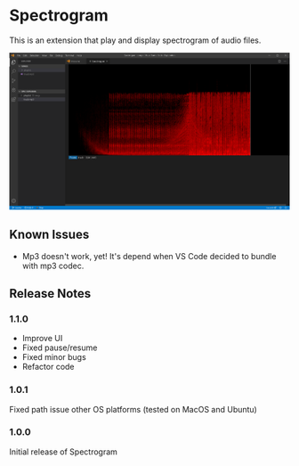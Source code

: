 # Spectrogram
This is an extension that play and display spectrogram of audio files.

![](images/spec-sc2.PNG)

## Known Issues
- Mp3 doesn't work, yet! It's depend when VS Code decided to bundle with mp3 codec.

## Release Notes

### 1.1.0
- Improve UI
- Fixed pause/resume
- Fixed minor bugs
- Refactor code

### 1.0.1
Fixed path issue other OS platforms (tested on MacOS and Ubuntu)

### 1.0.0
Initial release of Spectrogram
